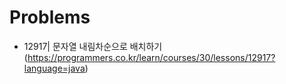 # Problems

- 12917| 문자열 내림차순으로 배치하기 (https://programmers.co.kr/learn/courses/30/lessons/12917?language=java)